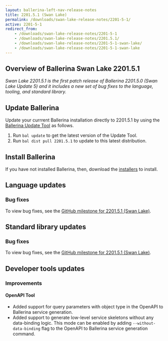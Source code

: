 ```yaml
---
layout: ballerina-left-nav-release-notes
title: 2201.5.1 (Swan Lake) 
permalink: /downloads/swan-lake-release-notes/2201-5-1/
active: 2201-5-1
redirect_from: 
    - /downloads/swan-lake-release-notes/2201-5-1
    - /downloads/swan-lake-release-notes/2201.5.1/
    - /downloads/swan-lake-release-notes/2201-5-1-swan-lake/
    - /downloads/swan-lake-release-notes/2201-5-1-swan-lake
---
```


## Overview of Ballerina Swan Lake 2201.5.1

<em>Swan Lake 2201.5.1 is the first patch release of Ballerina 2201.5.0 (Swan Lake Update 5) and it includes a new set of bug fixes to the language, tooling, and standard library.</em>

## Update Ballerina

Update your currrent Ballerina installation directly to 2201.5.1 by using the [Ballerina Update Tool](/learn/cli-documentation/update-tool/) as follows.

1. Run `bal update` to get the latest version of the Update Tool.
2. Run `bal dist pull 2201.5.1` to update to this latest distribution.

## Install Ballerina

If you have not installed Ballerina, then, download the [installers](/downloads/#swanlake) to install.

## Language updates

### Bug fixes

To view bug fixes, see the [GitHub milestone for 2201.5.1 (Swan Lake)](https://github.com/ballerina-platform/ballerina-lang/issues?q=is%3Aissue+milestone%3A2201.5.1+label%3AType%2FBug+is%3Aclosed).

## Standard library updates

### Bug fixes

To view bug fixes, see the [GitHub milestone for 2201.5.1 (Swan Lake)](https://github.com/ballerina-platform/ballerina-standard-library/issues?q=is%3Aissue+milestone%3A2201.5.1+label%3AType%2FBug+is%3Aclosed+).

## Developer tools updates

### Improvements

#### OpenAPI Tool
- Added support for query parameters with object type in the OpenAPI to Ballerina service generation.
- Added support to generate low-level service skeletons without any data-binding logic. This mode can be enabled by adding `--without-data-binding` flag to the OpenAPI to Ballerina service generation command.
